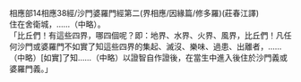 相應部14相應38經/沙門婆羅門經第二(界相應/因緣篇/修多羅)(莊春江譯)  
住在舍衛城，……（中略）。  
「比丘們！有這些四界，哪四個呢？即：地界、水界、火界、風界，比丘們！凡任何沙門或婆羅門不如實了知這些四界的集起、滅沒、樂味、過患、出離者，……（中略）[如實]了知……（中略）以證智自作證後，在當生中進入後住於沙門義或婆羅門義。」  
  
  
